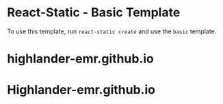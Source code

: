 # React-Static - Basic Template

To use this template, run `react-static create` and use the `basic` template.
# highlander-emr.github.io
# Highlander-emr.github.io
